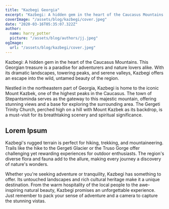 ```yaml
---
title: "Kazbegi Georgia"
excerpt: "Kazbegi: A hidden gem in the heart of the Caucasus Mountains. This Georgian treasure is a paradise for adventurers and nature lovers alike. With its dramatic landscapes, towering peaks, and serene valleys, Kazbegi offers an escape into the wild, untamed beauty of the region."
coverImage: "/assets/blog/kazbegi/cover.jpeg"
date: "2020-03-16T05:35:07.322Z"
author:
  name: harry_potter
  picture: "/assets/blog/authors/jj.jpeg"
ogImage:
  url: "/assets/blog/kazbegi/cover.jpeg"
---
```


Kazbegi: A hidden gem in the heart of the Caucasus Mountains. This Georgian treasure is a paradise for adventurers and nature lovers alike. With its dramatic landscapes, towering peaks, and serene valleys, Kazbegi offers an escape into the wild, untamed beauty of the region.

Nestled in the northeastern part of Georgia, Kazbegi is home to the iconic Mount Kazbek, one of the highest peaks in the Caucasus. The town of Stepantsminda serves as the gateway to this majestic mountain, offering stunning views and a base for exploring the surrounding area. The Gergeti Trinity Church, perched high on a hill with Mount Kazbek as its backdrop, is a must-visit for its breathtaking scenery and spiritual significance.

## Lorem Ipsum

Kazbegi's rugged terrain is perfect for hiking, trekking, and mountaineering. Trails like the hike to the Gergeti Glacier or the Truso Gorge offer challenging yet rewarding experiences for outdoor enthusiasts. The region's diverse flora and fauna add to the allure, making every journey a discovery of nature's wonders.

Whether you're seeking adventure or tranquility, Kazbegi has something to offer. Its untouched landscapes and rich cultural heritage make it a unique destination. From the warm hospitality of the local people to the awe-inspiring natural beauty, Kazbegi promises an unforgettable experience. Just remember to pack your sense of adventure and a camera to capture the stunning vistas.
